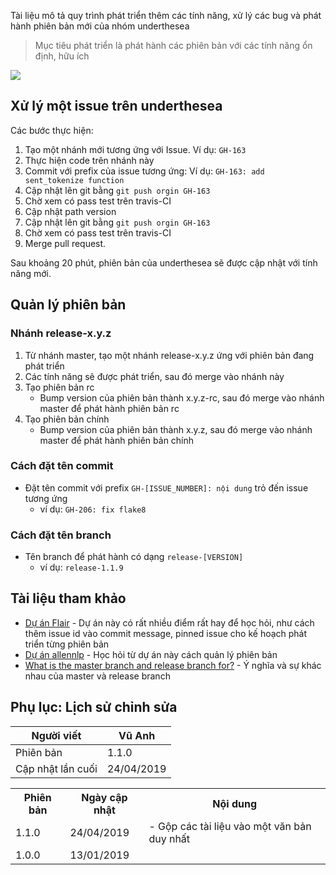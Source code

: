 Tài liệu mô tả quy trình phát triển thêm các tính năng, xử lý các bug và phát hành phiên bản mới của nhóm underthesea

> Mục tiêu phát triển là phát hành các phiên bản với các tính năng ổn định, hữu ích

![](https://i.imgur.com/5b4dfpm.png)


## Xử lý một issue trên underthesea

Các bước thực hiện: 

1. Tạo một nhánh mới tương ứng với Issue. Ví dụ: `GH-163`
2. Thực hiện code trên nhánh này
3. Commit với prefix của issue tương ứng: Ví dụ: `GH-163: add sent_tokenize function`
4. Cập nhật lên git bằng `git push orgin GH-163`
5. Chờ xem có pass test trên travis-CI
6. Cập nhật path version
7. Cập nhật lên git bằng `git push orgin GH-163`
8. Chờ xem có pass test trên travis-CI
9. Merge pull request.

Sau khoảng 20 phút, phiên bản của underthesea sẽ được cập nhật với tính năng mới.

## Quản lý phiên bản

### Nhánh release-x.y.z 

1. Từ nhánh master, tạo một nhánh release-x.y.z ứng với phiên bản đang phát triển
2. Các tính năng sẽ được phát triển, sau đó merge vào nhánh này
3. Tạo phiên bản rc
    * Bump version của phiên bản thành x.y.z-rc, sau đó merge vào nhánh master để phát hành phiên bản rc 
4. Tạo phiên bản chính 
    * Bump version của phiên bản thành x.y.z, sau đó merge vào nhánh master để phát hành phiên bản chính

### Cách đặt tên commit

* Đặt tên commit với prefix `GH-[ISSUE_NUMBER]: nội dung` trỏ đến issue tương ứng
  * ví dụ: `GH-206: fix flake8`

### Cách đặt tên branch

* Tên branch để phát hành có dạng `release-[VERSION]`
  * ví dụ: `release-1.1.9`

## Tài liệu tham khảo

* [Dự án Flair](https://github.com/zalandoresearch/flair) - Dự án này có rất nhiều điểm rất hay để học hỏi, như cách thêm issue id vào commit message, pinned issue cho kế hoạch phát triển từng phiên bản
* [Dự án allennlp](https://github.com/allenai/allennlp) - Học hỏi từ dự án này cách quản lý phiên bản
* [What is the master branch and release branch for?](https://stackoverflow.com/questions/20755434/what-is-the-master-branch-and-release-branch-for) - Ý nghĩa và sự khác nhau của master và release branch

## Phụ lục: Lịch sử chỉnh sửa 

| Người viết        | Vũ Anh     |
|-------------------|------------|
| Phiên bản         | 1.1.0      |
| Cập nhật lần cuối | 24/04/2019 |

<table>
<tr>
<th>Phiên bản</th>
<th>Ngày cập nhật</th>
<th>Nội dung</th>
</tr>
<tr>
<td>1.1.0</td>
<td>24/04/2019</td>
<td>
- Gộp các tài liệu vào một văn bản duy nhất
</td>
</tr>
<tr>
<td>1.0.0</td>
<td>13/01/2019</td>
<td></td>
</tr>
</table>